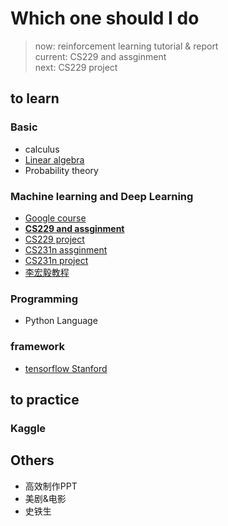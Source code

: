 # Which one should I do

> now:      reinforcement learning tutorial & report\
> current:  CS229 and assginment\
> next:     CS229 project


## to learn

### Basic

- calculus
- [Linear algebra](http://web.mit.edu/18.06/www/)
- Probability theory

### Machine learning and Deep Learning

- [Google course](https://developers.google.cn/machine-learning/crash-course/)
- [**CS229 and assginment**](http://cs229.stanford.edu/ )
- [CS229 project](http://cs229.stanford.edu/projects.html)
- [CS231n assginment](http://cs231.stanford.edu/)
- [CS231n project](http://cs231n.stanford.edu/project.html)
- [李宏毅教程](https://www.bilibili.com/video/av10590361/)

### Programming

- Python Language

### framework

- [tensorflow Stanford](http://web.stanford.edu/class/cs20si/index.html)

## to practice

### Kaggle

## Others

- 高效制作PPT
- 美剧&电影
- 史铁生
